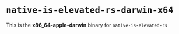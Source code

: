 # `native-is-elevated-rs-darwin-x64`

This is the **x86_64-apple-darwin** binary for `native-is-elevated-rs`
